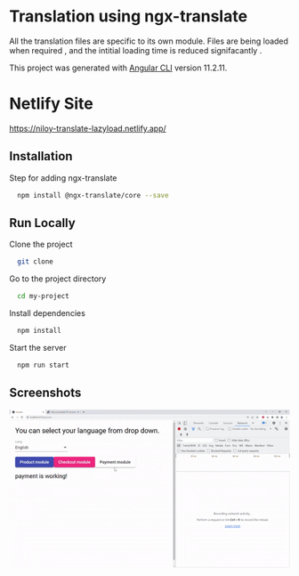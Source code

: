 # Translation using ngx-translate
All the translation files are specific to its own module. Files are being loaded when required , and the intitial loading time is reduced signifacantly .

This project was generated with [Angular CLI](https://github.com/angular/angular-cli) version 11.2.11.

# Netlify Site
https://niloy-translate-lazyload.netlify.app/


## Installation 

Step for adding ngx-translate 

```bash
  npm install @ngx-translate/core --save
```


## Run Locally

Clone the project

```bash
  git clone 
```

Go to the project directory

```bash
  cd my-project
```

Install dependencies

```bash
  npm install
```

Start the server

```bash
  npm run start
```




## Screenshots

![App Screenshot](https://github.com/niloymcs17/dynamic-translation-angular/blob/master/readme/ezgif-3-fd9593b681.gif?raw=true)

